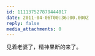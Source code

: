 ```yaml
---
id: 111137527879444017
date: 2011-04-06T00:36:00.000Z
reply: false
media_attachments: 0
---
```


见着老婆了，精神果断的来了。 ​​​​

